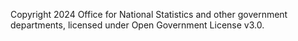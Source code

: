 Copyright 2024 Office for National Statistics and other government departments, licensed under Open Government License v3.0.
